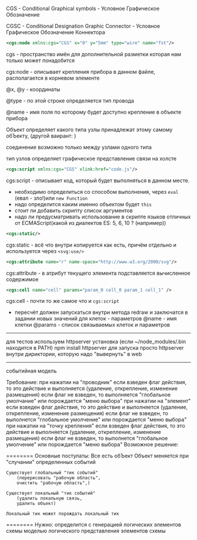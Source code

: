 CGS  - Conditional Graphical symbols             - Условное Графическое Обозначение

CGSC - Conditional Designation Graphic Connector - Условное Графическое Обозначение Коннектора


```xml
<cgs:node xmlns:cgs="CGS" x="0" y="5mm" type="wire" name="fst"/>
```
cgs - пространство имён для дополнительной разметки которая нам только может понадобится


cgs:node - описывает крепления прибора в данном файле, располагается в корневом элементе

@x, @y - координаты

@type - по этой строке определяется тип провода

@name - имя поля по которому будет доступно крепление в объекте прибора

Объект определяет какого типа узлы принадлежат этому самому обЪекту,
(другой ваирант: )

соединение возможно только между узлами одного типа

тип узлов определяет графическое представление связи на холсте

```xml
<cgs:script xmlns:cgs="CGS" xlink:href="code.js"/>
```
cgs:script - описывает код, который будет выполняться в данном месте. 
* необходимо определиться со способом выполнения, через `eval` (евал - зло!)или `new Function`
* надо определится каким именно объектом будет `this`
* стоит ли добавить скрипту список аргументов
* надо ли предусматривать использование в скрипте языков отличных от ECMAScript(какой из диалектов ES: 5, 6, 10 ? (например))

```xml
<cgs:static/>
```
cgs:static - всё что внутри копируется как есть, причём отдельно и используется через `<svg:use/>`

```xml
<cgs:attribute name="r" name-space="http://www.w3.org/2000/svg"/>
```
cgs:attribute - в атрибут текущего элемента подставляется вычисленное содержимое
```xml
<cgs:cell name="cell" params="param_0 cell_0 param_1 cell_1" />
```
cgs:cell - почти то же самое что и `cgs:script`
* пересчёт должен запускаться внутри метода redraw и заключатся в задании новых значений для клеток - параметров
@name - имя клетки
@params - список связываемых клеток и параметров
----
для тестов используем httpserver
 установка (если ~/node_modules/.bin находится в PATH)
 npm install httpserver 
 для запуска просто httpserver внутри дириктории, которую надо
 "вывернуть" в web

---
событийная модель

Требование:
    при нажатии на "проводник"
        если взведен флаг действия, то это действие и выполняется (удаление, открепление, изменение размещения)
        если флаг не взведен, то выполняется "глобальное умолчание" или порождается "меню выбора"
    при нажатии на "элемент"
        если взведен флаг действия, то это действие и выполняется (удаление, открепление, изменение размещения)
        если флаг не взведен, то выполнется "глобальное умолчение" или порождается "меню выбора"
    при нажатии на "точку крепления"
        если взведен флаг действия, то это действие и выполняется (удаление, открепление, изменение размещения)
        если флаг не взведен, то выполнется "глобальное умолчение" или порождается "меню выбора"
Возможное решение:
    
========
Основные постулаты:
    Все есть обЪект
    Объект меняется при "случании" определенных событий

    Существует глобальный "тик событий"
        (перерисовать "рабочую область",
        очистить "рабочую область",)
        
    Существует локальный "тик событий"
        (удалить локальную связь,
        удалить объект)

    Локальный тик может порождать локальный тик

========
Нужно:
    определится с
        генерацией логических элементов схемы
        моделью логического представления элементов схемы


